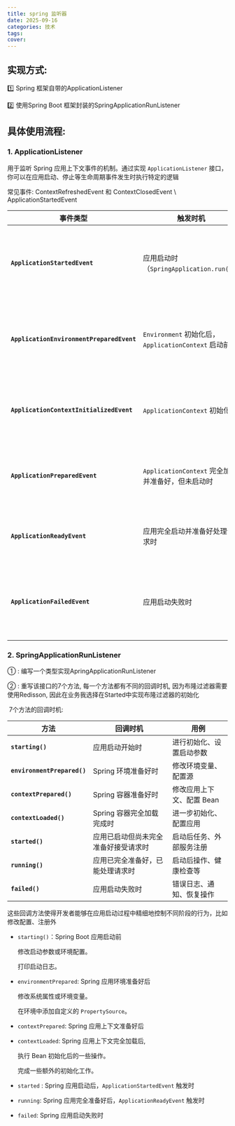 ```yaml
---
title: spring 监听器
date: 2025-09-16
categories: 技术
tags: 
cover: 
---
```



## 实现方式:

:one: Spring 框架自带的ApplicationListener

:two: 使用Spring Boot 框架封装的SpringApplicationRunListener

## 具体使用流程:

### 1. ApplicationListener

   用于监听 Spring 应用上下文事件的机制。通过实现 `ApplicationListener` 接口，你可以在应用启动、停止等生命周期事件发生时执行特定的逻辑

   常见事件: ContextRefreshedEvent 和 ContextClosedEvent  \ ApplicationStartedEvent  

| 事件类型                                  | 触发时机                                            | 用途                       |
| ----------------------------------------- | --------------------------------------------------- | -------------------------- |
| **`ApplicationStartedEvent`**             | 应用启动时（`SpringApplication.run()`）             | 记录启动日志、监控启动过程 |
| **`ApplicationEnvironmentPreparedEvent`** | `Environment` 初始化后，`ApplicationContext` 启动前 | 修改环境变量、添加配置源   |
| **`ApplicationContextInitializedEvent`**  | `ApplicationContext` 初始化后                       | 进行应用上下文初始化操作   |
| **`ApplicationPreparedEvent`**            | `ApplicationContext` 完全加载并准备好，但未启动时   | 初始化资源、执行启动检查   |
| **`ApplicationReadyEvent`**               | 应用完全启动并准备好处理请求时                      | 执行应用启动后任务         |
| **`ApplicationFailedEvent`**              | 应用启动失败时                                      | 记录失败日志、通知监控系统 |


### 2. SpringApplicationRunListener

   ① : 编写一个类型实现ApringApplicationRunListener

   ② : 重写该接口的7个方法, 每一个方法都有不同的回调时机, 因为布隆过滤器需要使用Redisson, 因此在业务我选择在Started中实现布隆过滤器的初始化

   ​	7个方法的回调时机:

| 方法                        | 回调时机                             | 用例                      |
| --------------------------- | ------------------------------------ | ------------------------- |
| **`starting()`**            | 应用启动开始时                       | 进行初始化、设置启动参数  |
| **`environmentPrepared()`** | Spring 环境准备好时                  | 修改环境变量、配置源      |
| **`contextPrepared()`**     | Spring 容器准备好时                  | 修改应用上下文、配置 Bean |
| **`contextLoaded()`**       | Spring 容器完全加载完成时            | 进一步初始化、配置应用    |
| **`started()`**             | 应用已启动但尚未完全准备好接受请求时 | 启动后任务、外部服务注册  |
| **`running()`**             | 应用已完全准备好，已能处理请求时     | 启动后操作、健康检查等    |
| **`failed()`**              | 应用启动失败时                       | 错误日志、通知、恢复操作  |

   这些回调方法使得开发者能够在应用启动过程中精细地控制不同阶段的行为，比如修改配置、注册外

   - `starting()`：Spring Boot 应用启动前

     修改启动参数或环境配置。

     打印启动日志。

   - `environmentPrepared`: Spring 应用环境准备好后

     修改系统属性或环境变量。

     在环境中添加自定义的 `PropertySource`。

   - `contextPrepared`: Spring 应用上下文准备好后

   - `contextLoaded`: Spring 应用上下文完全加载后,

     执行 Bean 初始化后的一些操作。

     完成一些额外的初始化工作。

   - `started` : Spring 应用启动后，`ApplicationStartedEvent` 触发时

   - `running`: Spring 应用完全准备好后，`ApplicationReadyEvent` 触发时

   - `failed`: Spring 应用启动失败时